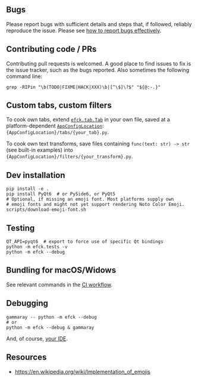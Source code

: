 Bugs
----
Please report bugs with sufficient details and steps that,
if followed, reliably reproduce the issue.
Please see [how to report bugs effectively][bugs].

[bugs]: https://www.chiark.greenend.org.uk/~sgtatham/bugs.html


Contributing code / PRs
-----------------------
Contributing pull requests is welcomed. A good place to find issues
to fix is the issue tracker, such as the bugs reported. Also sometimes
the following command line:

```shell
grep -RIPin "\b(TODO|FIXME|HACK|XXX)\b|[^\$]\?$" "${@:-.}"
```


Custom tabs, custom filters
---------------------------
To cook own tabs, extend
[`efck.tab.Tab`](https://github.com/efck-chat-keyboard/efck/blob/master/efck/tab.py)
in your own file, saved at a platform-dependent
[`AppConfigLocation`](https://doc.qt.io/qt-6/qstandardpaths.html#StandardLocation-enum):
`{AppConfigLocation}/tabs/{your_tab}.py`.

To cook own text transforms, save files containing
`func(text: str) -> str` (see built-in examples)
into `{AppConfigLocation}/filters/{your_transform}.py`.


Dev installation
----------------
```shell
pip install -e .
pip install PyQt6  # or PySide6, or PyQt5
# Optional, if missing an emoji font. Most platforms supply own
# emoji fonts and might not yet support rendering Noto Color Emoji.
scripts/download-emoji-font.sh
```


Testing
-------
```shell
QT_API=pyqt6  # export to force use of specific Qt bindings
python -m efck.tests -v
python -m efck --debug
```


Bundling for macOS/Widows
-------------------------
See relevant commands in the [CI workflow](https://github.com/efck-chat-keyboard/efck/search?l=YAML&q=pyinstaller).


Debugging
---------
```shell
gammaray -- python -m efck --debug
# or
python -m efck --debug & gammaray
```
And, of course, [your IDE](https://www.jetbrains.com/help/pycharm/part-1-debugging-python-code.html).

Resources
---------
* https://en.wikipedia.org/wiki/Implementation_of_emojis
